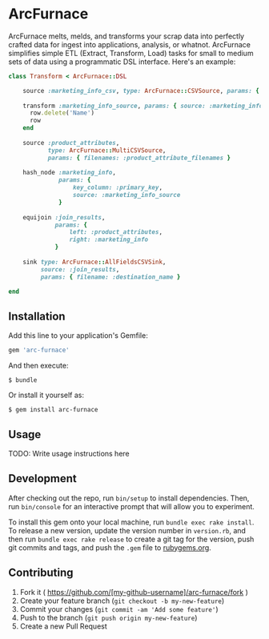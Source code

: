 # ArcFurnace

ArcFurnace melts, melds, and transforms your scrap data into perfectly crafted data for ingest into applications, 
analysis, or whatnot. ArcFurnace simplifies simple ETL (Extract, Transform, Load) tasks for small to medium sets of data
using a programmatic DSL interface. Here's an example:

```ruby
class Transform < ArcFurnace::DSL

    source :marketing_info_csv, type: ArcFurnace::CSVSource, params: { filename: :marketing_filename }
    
    transform :marketing_info_source, params: { source: :marketing_info_csv } do |row|
      row.delete('Name')
      row
    end
    
    source :product_attributes,
           type: ArcFurnace::MultiCSVSource,
           params: { filenames: :product_attribute_filenames }
    
    hash_node :marketing_info,
              params: {
                  key_column: :primary_key,
                  source: :marketing_info_source
              }
    
    equijoin :join_results,
             params: {
                 left: :product_attributes,
                 right: :marketing_info
             }
    
    sink type: ArcFurnace::AllFieldsCSVSink,
         source: :join_results,
         params: { filename: :destination_name }

end
```

## Installation

Add this line to your application's Gemfile:

```ruby
gem 'arc-furnace'
```

And then execute:

    $ bundle

Or install it yourself as:

    $ gem install arc-furnace

## Usage

TODO: Write usage instructions here

## Development

After checking out the repo, run `bin/setup` to install dependencies. Then, run `bin/console` for an interactive prompt that will allow you to experiment.

To install this gem onto your local machine, run `bundle exec rake install`. To release a new version, update the version number in `version.rb`, and then run `bundle exec rake release` to create a git tag for the version, push git commits and tags, and push the `.gem` file to [rubygems.org](https://rubygems.org).

## Contributing

1. Fork it ( https://github.com/[my-github-username]/arc-furnace/fork )
2. Create your feature branch (`git checkout -b my-new-feature`)
3. Commit your changes (`git commit -am 'Add some feature'`)
4. Push to the branch (`git push origin my-new-feature`)
5. Create a new Pull Request
